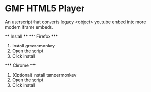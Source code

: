 GMF HTML5 Player
================

An userscript that converts legacy &lt;object&gt; youtube embed into more modern iframe embeds.

** Install **
*** Firefox ***
1. Install greasemonkey
2. Open the script
3. Click install

*** Chrome ***
1. (Optional) Install tampermonkey
2. Open the script
3. Click install